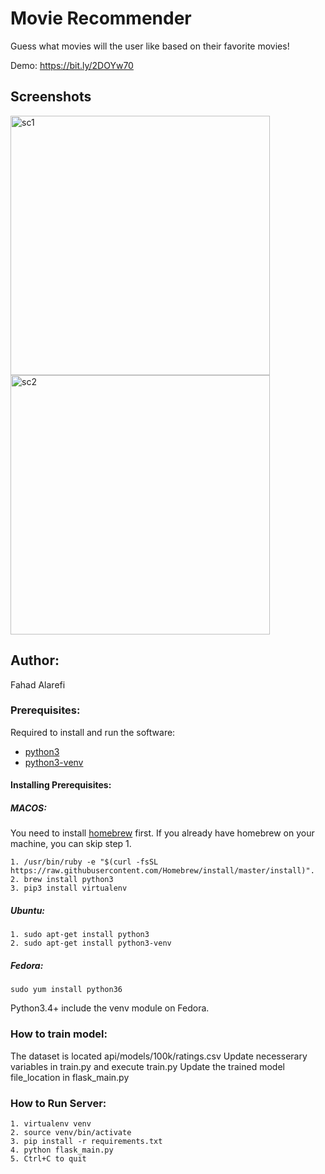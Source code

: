 # Movie Recommender 
Guess what movies will the user like based on their favorite movies!

Demo: https://bit.ly/2DOYw70

## Screenshots
<p>
<img src="https://user-images.githubusercontent.com/37724969/51239585-a6d9ea80-192e-11e9-8199-f3199f15cec1.png" width="415" alt="sc1">
<img src="https://user-images.githubusercontent.com/37724969/51239588-a93c4480-192e-11e9-9849-de9af2addb30.png" width="415" alt="sc2">
</p>


## Author:

Fahad Alarefi


### Prerequisites:  

Required to install and run the software:

 * [python3](https://www.python.org/)
 * [python3-venv](https://docs.python.org/3/tutorial/venv.html)

#### Installing Prerequisites:  

##### MACOS:  

You need to install [homebrew](https://brew.sh/) first. If you already have homebrew 
on your machine, you can skip step 1.  

```
1. /usr/bin/ruby -e "$(curl -fsSL https://raw.githubusercontent.com/Homebrew/install/master/install)".  
2. brew install python3
3. pip3 install virtualenv 
```
		
##### Ubuntu:
```  
1. sudo apt-get install python3
2. sudo apt-get install python3-venv  
```
##### Fedora: 
``` 
sudo yum install python36  
```

 Python3.4+ include the venv module on Fedora.  

### How to train model:
The dataset is located api/models/100k/ratings.csv
Update necesserary variables in train.py
and execute train.py
Update the trained model file_location in flask_main.py

### How to Run Server:

	1. virtualenv venv
	2. source venv/bin/activate
	3. pip install -r requirements.txt
	4. python flask_main.py
	5. Ctrl+C to quit  

